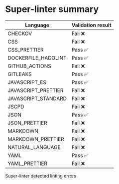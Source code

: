 # Super-linter summary

| Language            | Validation result |
| ------------------- | ----------------- |
| CHECKOV             | Fail ❌           |
| CSS                 | Fail ❌           |
| CSS_PRETTIER        | Pass ✅           |
| DOCKERFILE_HADOLINT | Pass ✅           |
| GITHUB_ACTIONS      | Fail ❌           |
| GITLEAKS            | Pass ✅           |
| JAVASCRIPT_ES       | Pass ✅           |
| JAVASCRIPT_PRETTIER | Fail ❌           |
| JAVASCRIPT_STANDARD | Fail ❌           |
| JSCPD               | Fail ❌           |
| JSON                | Pass ✅           |
| JSON_PRETTIER       | Fail ❌           |
| MARKDOWN            | Fail ❌           |
| MARKDOWN_PRETTIER   | Fail ❌           |
| NATURAL_LANGUAGE    | Fail ❌           |
| YAML                | Pass ✅           |
| YAML_PRETTIER       | Fail ❌           |

Super-linter detected linting errors
